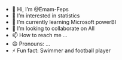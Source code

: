 - 👋 Hi, I’m @Emam-Feps
- 👀 I’m interested in statistics 
- 🌱 I’m currently learning Microsoft powerBI
- 💞️ I’m looking to collaborate on All
- 📫 How to reach me ...
- 😄 Pronouns: ...
- ⚡ Fun fact: Swimmer and football player 

<!---
Emam-Feps/Emam-Feps is a ✨ special ✨ repository because its `README.md` (this file) appears on your GitHub profile.
You can click the Preview link to take a look at your changes.
--->
